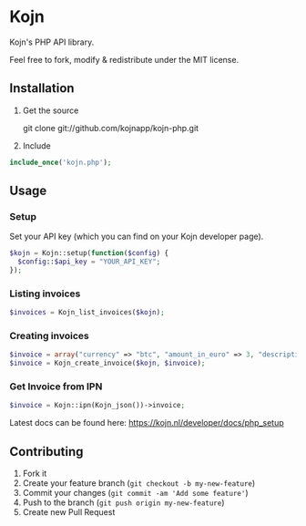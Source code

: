 # Kojn

Kojn's PHP API library.

Feel free to fork, modify & redistribute under the MIT license.

## Installation

1) Get the source

    git clone git://github.com/kojnapp/kojn-php.git

2) Include
```php
include_once('kojn.php');
```
    

## Usage

### Setup

Set your API key (which you can find on your Kojn developer page).

```php
$kojn = Kojn::setup(function($config) {
  $config::$api_key = "YOUR_API_KEY"; 
});
```
    
### Listing invoices

```php    
$invoices = Kojn_list_invoices($kojn);
```
    
### Creating invoices

```php
$invoice = array("currency" => "btc", "amount_in_euro" => 3, "description" => "My invoice");
$invoice = Kojn_create_invoice($kojn, $invoice);
```

### Get Invoice from IPN

```php
$invoice = Kojn::ipn(Kojn_json())->invoice;
```

Latest docs can be found here: https://kojn.nl/developer/docs/php_setup

## Contributing

1. Fork it
2. Create your feature branch (`git checkout -b my-new-feature`)
3. Commit your changes (`git commit -am 'Add some feature'`)
4. Push to the branch (`git push origin my-new-feature`)
5. Create new Pull Request
